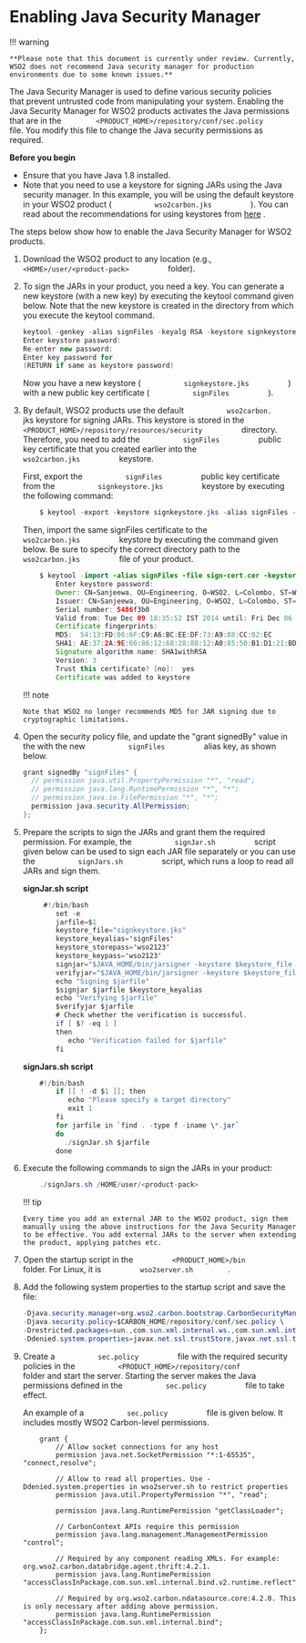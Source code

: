# Enabling Java Security Manager

!!! warning
    
    **Please note that this document is currently under review. Currently,
    WSO2 does not recommend Java security manager for production
    environments due to some known issues.**
    

The Java Security Manager is used to define various security policies
that prevent untrusted code from manipulating your system. Enabling the
Java Security Manager for WSO2 products activates the Java permissions
that are in the
`         <PRODUCT_HOME>/repository/conf/sec.policy        ` file. You
modify this file to change the Java security permissions as required.

**Before you begin**

-   Ensure that you have Java 1.8 installed.
-   Note that you need to use a keystore for signing JARs using the Java
    security manager. In this example, you will be using the default
    keystore in your WSO2 product (
    `           wso2carbon.jks          ` ). You can read about the
    recommendations for using keystores from
    [here](../../administer/using-asymmetric-encryption-53125461.html#UsingAsymmetricEncryption-RecommendationsforsettingupkeystoresinWSO2products)
    .

The steps below show how to enable the Java Security Manager for WSO2
products.

1.  Download the WSO2 product to any location (e.g.,
    `           <HOME>/user/<product-pack>          ` folder).

2.  To sign the JARs in your product, you need a key. You can generate a
    new keystore (with a new key) by executing the keytool command given
    below. Note that the new keystore is created in the directory from
    which you execute the keytool command.

    ``` java
    keytool -genkey -alias signFiles -keyalg RSA -keystore signkeystore.jks -validity 3650 -dname "CN=Sanjeewa,OU=Engineering, O=WSO2, L=Colombo, ST=Western, C=LK"
    Enter keystore password:  
    Re-enter new password:
    Enter key password for
    (RETURN if same as keystore password)
    ```

    Now you have a new keystore (
    `           signkeystore.jks          ` ) with a new public key
    certificate ( `           signFiles          ` ).

3.  By default, WSO2 products use the default
    `           wso2carbon.          ` jks keystore for signing JARs.
    This keystore is stored in the
    `           <PRODUCT_HOME>/repository/resources/security          `
    directory. Therefore, you need to add the
    `           signFiles          ` public key certificate that you
    created earlier into the `           wso2carbon.jks          `
    keystore.

    First, export the `           signFiles          ` public key
    certificate from the `           signkeystore.jks          `
    keystore by executing the following command:

    ``` java
        $ keytool -export -keystore signkeystore.jks -alias signFiles -file sign-cert.cer 
    ```

    Then, import the same signFiles certificate to the
    `           wso2carbon.jks          ` keystore by executing the
    command given below. Be sure to specify the correct directory path
    to the `           wso2carbon.jks          ` file of your product.

    ``` java
        $ keytool -import -alias signFiles -file sign-cert.cer -keystore <PATH_to_PRODUCT_HOME>/repository/resources/security/wso2carbon.jks
            Enter keystore password:  
            Owner: CN=Sanjeewa, OU=Engineering, O=WSO2, L=Colombo, ST=Western, C=LK
            Issuer: CN=Sanjeewa, OU=Engineering, O=WSO2, L=Colombo, ST=Western, C=LK
            Serial number: 5486f3b0
            Valid from: Tue Dec 09 18:35:52 IST 2014 until: Fri Dec 06 18:35:52 IST 2024
            Certificate fingerprints:
            MD5:  54:13:FD:06:6F:C9:A6:BC:EE:DF:73:A9:88:CC:02:EC
            SHA1: AE:37:2A:9E:66:86:12:68:28:88:12:A0:85:50:B1:D1:21:BD:49:52
            Signature algorithm name: SHA1withRSA
            Version: 3
            Trust this certificate? [no]:  yes
            Certificate was added to keystore
    ```

    !!! note
    
        Note that WSO2 no longer recommends MD5 for JAR signing due to
        cryptographic limitations.
    

4.  Open the security policy file, and update the "grant signedBy" value
    in the with the new `           signFiles          ` alias key, as
    shown below.

    ``` java
    grant signedBy "signFiles" {
      // permission java.util.PropertyPermission "*", "read";
      // permission java.lang.RuntimePermission "*", "*";
      // permission java.io.FilePermission "*", "*";
      permission java.security.AllPermission;
    };
    ```

5.  Prepare the scripts to sign the JARs and grant them the required
    permission. For example, the `           signJar.sh          `
    script given below can be used to sign each JAR file separately or
    you can use the `           signJars.sh          ` script, which
    runs a loop to read all JARs and sign them.

    **signJar.sh script**

    ``` java
         #!/bin/bash
            set -e
            jarfile=$1
            keystore_file="signkeystore.jks"
            keystore_keyalias='signFiles'
            keystore_storepass='wso2123'
            keystore_keypass='wso2123'
            signjar="$JAVA_HOME/bin/jarsigner -keystore $keystore_file -storepass $keystore_storepass -keypass $keystore_keypass"
            verifyjar="$JAVA_HOME/bin/jarsigner -keystore $keystore_file -verify"
            echo "Signing $jarfile"
            $signjar $jarfile $keystore_keyalias
            echo "Verifying $jarfile"
            $verifyjar $jarfile
            # Check whether the verification is successful.
            if [ $? -eq 1 ]
            then
               echo "Verification failed for $jarfile"
            fi
    ```

    **signJars.sh script**

    ``` java
        #!/bin/bash
            if [[ ! -d $1 ]]; then
               echo "Please specify a target directory"
               exit 1
            fi
            for jarfile in `find . -type f -iname \*.jar`
            do
              ./signJar.sh $jarfile
            done 
    ```

6.  Execute the following commands to sign the JARs in your product:

    ``` java
        ./signJars.sh /HOME/user/<product-pack>
    ```

    !!! tip
    
        Every time you add an external JAR to the WSO2 product, sign them
        manually using the above instructions for the Java Security Manager
        to be effective. You add external JARs to the server when extending
        the product, applying patches etc.
    

7.  Open the startup script in the
    `          <PRODUCT_HOME>/bin         ` folder. For Linux, it is
    `          wso2server.sh         ` .
8.  Add the following system properties to the startup script and save
    the file:

    ``` java
    -Djava.security.manager=org.wso2.carbon.bootstrap.CarbonSecurityManager \
    -Djava.security.policy=$CARBON_HOME/repository/conf/sec.policy \
    -Drestricted.packages=sun.,com.sun.xml.internal.ws.,com.sun.xml.internal.bind.,com.sun.imageio.,org.wso2.carbon. \
    -Ddenied.system.properties=javax.net.ssl.trustStore,javax.net.ssl.trustStorePassword,denied.system.properties \
    ```

9.  Create a `           sec.policy          ` file with the required
    security policies in the
    `           <PRODUCT_HOME>/repository/conf          ` folder and
    start the server. Starting the server makes the Java permissions
    defined in the `           sec.policy          ` file to take
    effect.

    An example of a `           sec.policy          ` file is given
    below. It includes mostly WSO2 Carbon-level permissions.

    ``` text
        grant {
            // Allow socket connections for any host
            permission java.net.SocketPermission "*:1-65535", "connect,resolve";
           
            // Allow to read all properties. Use -Ddenied.system.properties in wso2server.sh to restrict properties
            permission java.util.PropertyPermission "*", "read";
               
            permission java.lang.RuntimePermission "getClassLoader";
               
            // CarbonContext APIs require this permission
            permission java.lang.management.ManagementPermission "control";
           
            // Required by any component reading XMLs. For example: org.wso2.carbon.databridge.agent.thrift:4.2.1.
            permission java.lang.RuntimePermission "accessClassInPackage.com.sun.xml.internal.bind.v2.runtime.reflect";
           
            // Required by org.wso2.carbon.ndatasource.core:4.2.0. This is only necessary after adding above permission. 
            permission java.lang.RuntimePermission "accessClassInPackage.com.sun.xml.internal.bind";
        };
    ```
